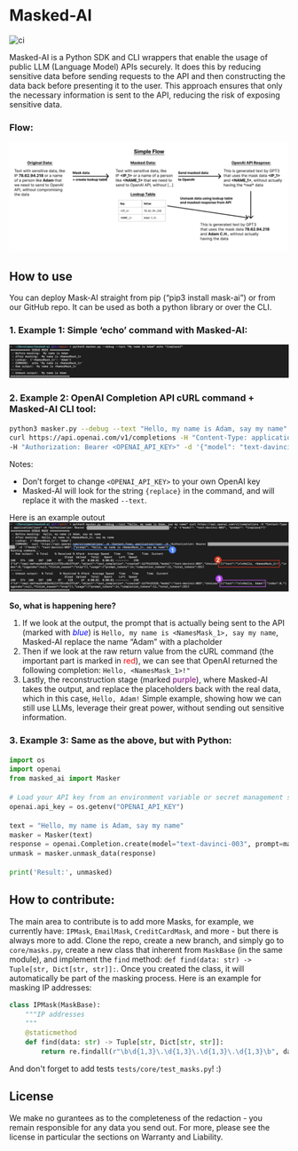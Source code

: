 # Masked-AI
![ci](https://github.com/cado-security/masked-ai/actions/workflows/app-ci.yml/badge.svg?branch=main)
<!-- [![PyPI version](https://badge.fury.io/py/masked-ai.svg)](https://badge.fury.io/py/masked-ai) -->
Masked-AI is a Python SDK and CLI wrappers that enable the usage of public LLM (Language Model) APIs securely. It does this by reducing sensitive data before sending requests to the API and then constructing the data back before presenting it to the user. This approach ensures that only the necessary information is sent to the API, reducing the risk of exposing sensitive data.

### Flow:
![](docs/flow.svg)

## How to use
You can deploy Mask-AI straight from pip (“pip3 install mask-ai”) or from our GitHub repo. It can be used as both a python library or over the CLI.

### 1. Example 1: Simple ‘echo’ command with Masked-AI:
![](docs/screenshot1.png)

###  2. Example 2: OpenAI Completion API cURL command + Masked-AI CLI tool:
```bash
python3 masker.py --debug --text "Hello, my name is Adam, say my name" \ 
curl https://api.openai.com/v1/completions -H "Content-Type: application/json" \ 
-H "Authorization: Bearer <OPENAI_API_KEY>" -d '{"model": "text-davinci-003", "prompt": "{replace}"}'
```
Notes:
* Don’t forget to change `<OPENAI_API_KEY>` to your own OpenAI key
* Masked-AI will look for the string `{replace}` in the command, and will replace it with the masked `--text`.

Here is an example outout
![](docs/screenshot2.png)

**So, what is happening here?**
1. If we look at the output, the prompt that is actually being sent to the API (marked with <span style="color:blue">*blue*</span>) is `Hello, my name is <NamesMask_1>, say my name`, Masked-AI replace the name “Adam” with a placholder
2. Then if we look at the raw return value from the cURL command (the important part is marked in <span style="color:red">red</span>), we can see that OpenAI returned the following completion: `Hello, <NamesMask_1>!"` 
3. Lastly, the reconstruction stage (marked <span style="color:purple">purple</span>), where Masked-AI takes the output, and replace the placeholders back with the real data, which in this case, `Hello, Adam!`
Simple example, showing how we can still use LLMs, leverage their great power, without sending out sensitive information.

### 3. Example 3: Same as the above, but with Python:

```python
import os
import openai
from masked_ai import Masker

# Load your API key from an environment variable or secret management service
openai.api_key = os.getenv("OPENAI_API_KEY")

text = "Hello, my name is Adam, say my name"
masker = Masker(text)
response = openai.Completion.create(model="text-davinci-003", prompt=masker.masked_data)
unmask = masker.unmask_data(response)

print('Result:', unmasked)
```


## How to contribute:
The main area to contribute is to add more Masks, for example, we currently have: `IPMask`, `EmailMask`, `CreditCardMask`, and more - but there is always more to add.
Clone the repo, create a new branch, and simply go to `core/masks.py`, create a new class that inherent from `MaskBase` (in the same module), and implement the `find` method: `def find(data: str) -> Tuple[str, Dict[str, str]]:`. Once you created the class, it will automatically be part of the masking process.
Here is an example for masking IP addresses:

```Python
class IPMask(MaskBase):
    """IP addresses
    """
    @staticmethod
    def find(data: str) -> Tuple[str, Dict[str, str]]:
        return re.findall(r"\b\d{1,3}\.\d{1,3}\.\d{1,3}\.\d{1,3}\b", data)
```
And don't forget to add tests `tests/core/test_masks.py`! :)

## License
We make no gurantees as to the completeness of the redaction - you remain responsible for any data you send out. For more, please see the license in particular the sections on Warranty and Liability.